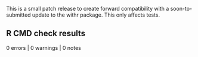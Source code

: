 This is a small patch release to create forward compatibility with a soon-to-submitted update to the withr package. This only affects tests.

## R CMD check results

0 errors | 0 warnings | 0 notes
